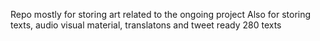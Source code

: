 Repo mostly for storing art related to the ongoing project
Also for storing texts, audio visual material, translatons and tweet ready 280 texts
